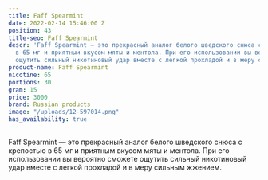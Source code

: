 ```yaml
---
title: Faff Spearmint
date: 2022-02-14 15:46:00 Z
position: 43
title-seo: Faff Spearmint
descr: 'Faff Spearmint — это прекрасный аналог белого шведского снюса с крепостью
  в 65 мг и приятным вкусом мяты и ментола. При его использовании вы вероятно сможете
  ощутить сильный никотиновый удар вместе с легкой прохладой и в меру сильным жжением. '
product-name: Faff Spearmint
nicotine: 65
portions: 30
gram: 15
price: 3000
brand: Russian products
image: "/uploads/12-597014.png"
has_availability: true
---
```


Faff Spearmint — это прекрасный аналог белого шведского снюса с крепостью в 65 мг и приятным вкусом мяты и ментола. При его использовании вы вероятно сможете ощутить сильный никотиновый удар вместе с легкой прохладой и в меру сильным жжением. 